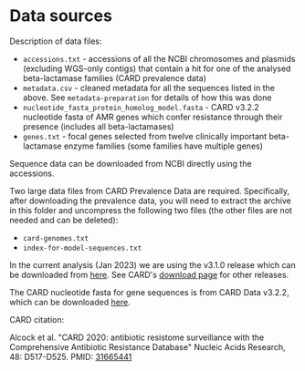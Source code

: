 # Data sources

Description of data files:

* `accessions.txt` - accessions of all the NCBI chromosomes and plasmids (excluding WGS-only contigs) that contain a hit for one of the analysed beta-lactamase families (CARD prevalence data)
* `metadata.csv` - cleaned metadata for all the sequences listed in the above. See `metadata-preparation` for details of how this was done 
* `nucleotide_fasta_protein_homolog_model.fasta` - CARD v3.2.2 nucleotide fasta of AMR genes which confer resistance through their presence (includes all beta-lactamases)
* `genes.txt` - focal genes selected from twelve clinically important beta-lactamase enzyme families (some families have multiple genes) 

Sequence data can be downloaded from NCBI directly using the accessions. 

Two large data files from CARD Prevalence Data are required. Specifically, after downloading the prevalence data, you will need to extract the archive in this folder and uncompress the following two files (the other files are not needed and can be deleted): 

* `card-genomes.txt`  
* `index-for-model-sequences.txt`

In the current analysis (Jan 2023) we are using the v3.1.0 release which can be downloaded from [here](https://card.mcmaster.ca/download/6/prevalence-v3.1.0.tar.bz2). See CARD's [download page](https://card.mcmaster.ca/download) for other releases.

The CARD nucleotide fasta for gene sequences is from CARD Data v3.2.2, which can be downloaded [here](https://card.mcmaster.ca/download/0/broadstreet-v3.2.2.tar.bz2). 

CARD citation:

Alcock et al. "CARD 2020: antibiotic resistome surveillance with the Comprehensive Antibiotic Resistance Database" Nucleic Acids Research, 48: D517-D525. PMID: [31665441](https://www.ncbi.nlm.nih.gov/pubmed/31665441)


